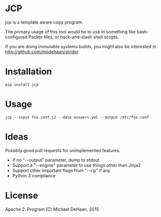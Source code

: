 JCP
=====

jcp is a template aware copy program.

The primary usage of this tool would be to use in something like bash-configured Packer files, or hack-and-slash
shell scripts.

If you are doing immutable systems builds, you might also be interested in http://github.com/mpdehaan/strider.

Installation
============

    pip install jcp

Usage
=====

    jcp --input foo.conf.j2 --data answers.yml --output /etc/foo.conf

Ideas
=====

Possibly good pull requests for unimplemented features:

   * If no "--output" parameter, dump to stdout
   * Support a "--engine" parameter to use things other than Jinja2
   * Support other important flags from "--cp" if any.
   * Python 3 compliance


License
=======

Apache 2.  Program (C) Michael DeHaan, 2015
